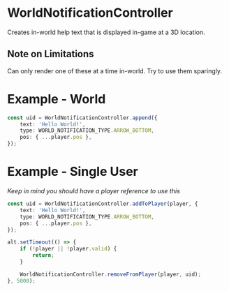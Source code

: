 

# WorldNotificationController

Creates in-world help text that is displayed in-game at a 3D location.

## Note on Limitations

Can only render one of these at a time in-world. Try to use them sparingly.

# Example - World

```typescript
const uid = WorldNotificationController.append({
    text: 'Hello World!',
    type: WORLD_NOTIFICATION_TYPE.ARROW_BOTTOM,
    pos: { ...player.pos },
});
```

# Example - Single User

_Keep in mind you should have a player reference to use this_

```typescript
const uid = WorldNotificationController.addToPlayer(player, {
    text: 'Hello World!',
    type: WORLD_NOTIFICATION_TYPE.ARROW_BOTTOM,
    pos: { ...player.pos },
});

alt.setTimeout(() => {
    if (!player || !player.valid) {
        return;
    }

    WorldNotificationController.removeFromPlayer(player, uid);
}, 5000);
```